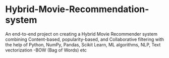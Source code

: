 # Hybrid-Movie-Recommendation-system
An end-to-end project on creating a Hybrid Movie Recommender system combining Content-based, popularity-based, and Collaborative filtering with the help of Python, NumPy, Pandas, Scikit Learn, ML algorithms, NLP, Text  vectorization -BOW (Bag of Words) etc
